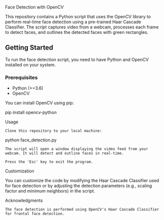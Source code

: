 Face Detection with OpenCV

This repository contains a Python script that uses the OpenCV library to perform real-time face detection using a pre-trained Haar Cascade Classifier. The script captures video from a webcam, processes each frame to detect faces, and outlines the detected faces with green rectangles.

## Getting Started

To run the face detection script, you need to have Python and OpenCV installed on your system.

### Prerequisites

- Python (>=3.6)
- OpenCV

You can install OpenCV using pip:

pip install opencv-python

Usage

    Clone this repository to your local machine:

python face_detection.py

    The script will open a window displaying the video feed from your webcam. It will detect and outline faces in real-time.

    Press the 'Esc' key to exit the program.

Customization

You can customize the code by modifying the Haar Cascade Classifier used for face detection or by adjusting the detection parameters (e.g., scaling factor and minimum neighbors) in the script.

Acknowledgments

    The face detection is performed using OpenCV's Haar Cascade Classifier for frontal face detection.
